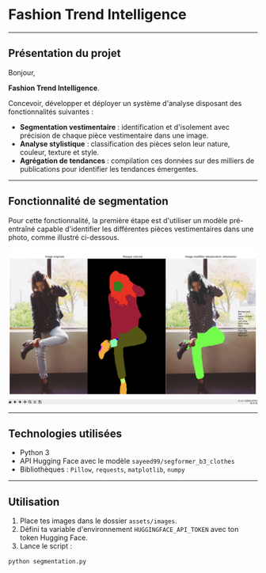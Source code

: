 # Fashion Trend Intelligence

---

## Présentation du projet

Bonjour,

**Fashion Trend Intelligence**. 

Concevoir, développer et déployer un système d'analyse disposant des fonctionnalités suivantes :

- **Segmentation vestimentaire** : identification et d'isolement avec précision de chaque pièce vestimentaire dans une image.
- **Analyse stylistique** : classification des pièces selon leur nature, couleur, texture et style.
- **Agrégation de tendances** : compilation ces données sur des milliers de publications pour identifier les tendances émergentes.

---

## Fonctionnalité de segmentation

Pour cette fonctionnalité, la première étape est d'utiliser un modèle pré-entraîné capable d'identifier les différentes pièces vestimentaires dans une photo, comme illustré ci-dessous.

![Segmentation vestimentaire](public/images/screenshot_segmentation.png)

---

## Technologies utilisées

- Python 3
- API Hugging Face avec le modèle `sayeed99/segformer_b3_clothes`
- Bibliothèques : `Pillow`, `requests`, `matplotlib`, `numpy`

---

## Utilisation

1. Place tes images dans le dossier `assets/images`.
2. Défini ta variable d'environnement `HUGGINGFACE_API_TOKEN` avec ton token Hugging Face.
3. Lance le script :

```bash
python segmentation.py
